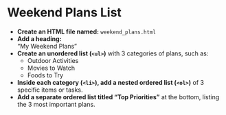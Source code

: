 # **Weekend Plans List**

- **Create an HTML file named:** `weekend_plans.html`
- **Add a heading:**  
  “My Weekend Plans”
- **Create an unordered list (`<ul>`)** with 3 categories of plans, such as:
  - Outdoor Activities
  - Movies to Watch
  - Foods to Try
- **Inside each category (`<li>`), add a nested ordered list (`<ol>`)** of 3 specific items or tasks.
- **Add a separate ordered list titled “Top Priorities”** at the bottom, listing the 3 most important plans.


